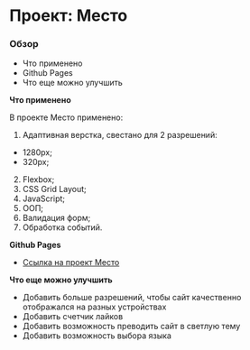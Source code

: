 # Проект: Место

### Обзор
* Что применено
* Github Pages
* Что еще можно улучшить

**Что применено**

В проекте Место применено:
1. Адаптивная верстка, cвестано для 2 разрешений:
  * 1280px;
  * 320px;
2. Flexbox;
3. CSS Grid Layout;
4. JavaScript;
5. ООП;
6. Валидация форм;
7. Обработка событий.

**Github Pages**

* [Ссылка на проект Место](https://gilyazov-ranel.github.io/mesto/)

**Что еще можно улучшить**

* Добавить больше разрешений, чтобы сайт качественно отображался на разных устройствах
* Добавить счетчик лайков
* Добавить возможность преводить сайт в светлую тему
* Добавить возможность выбора языка

